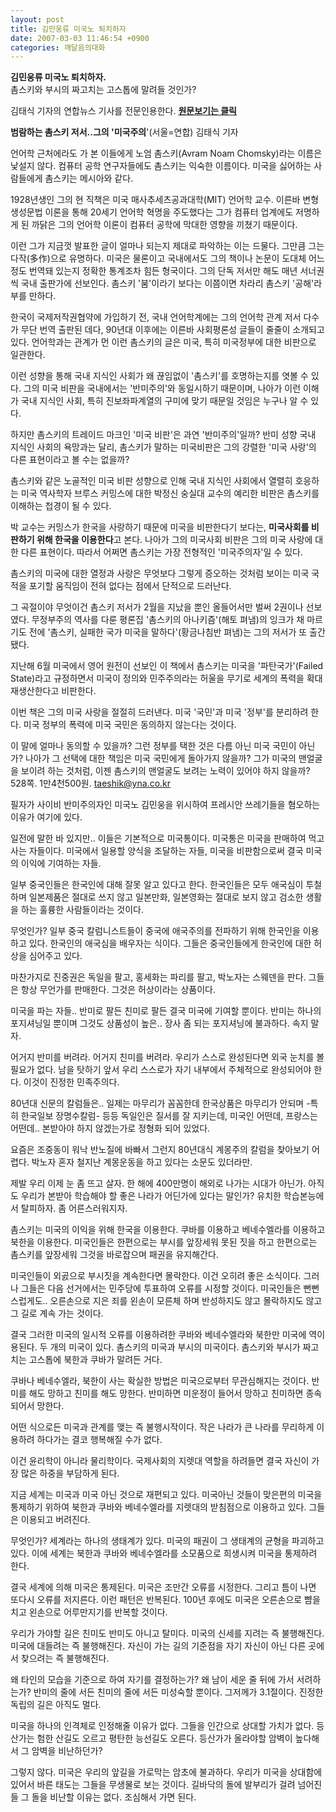 ```yaml
---
layout: post
title: 김민웅류 미국노 퇴치하자
date: 2007-03-03 11:46:54 +0900
categories: 깨달음의대화
---
```

**김민웅류 미국노 퇴치하자.**   
촘스키와 부시의 짜고치는 고스톱에 말려들 것인가?

김태식 기자의 연합뉴스 기사를 전문인용한다. [**원문보기는 클릭**](http://www.yonhapnews.co.kr/culture/2007/03/02/0901000000AKR20070302221500005.HTML#new)

**범람하는 촘스키 저서..그의 '미국주의**'(서울=연합) 김태식 기자 

언어학 근처에라도 가 본 이들에게 노엄 촘스키(Avram Noam Chomsky)라는 이름은 낯설지 않다. 컴퓨터 공학 연구자들에도 촘스키는 익숙한 이름이다. 미국을 싫어하는 사람들에게 촘스키는 메시아와 같다.

1928년생인 그의 현 직책은 미국 매사추세츠공과대학(MIT) 언어학 교수. 이른바 변형생성문법 이론을 통해 20세기 언어학 혁명을 주도했다는 그가 컴퓨터 업계에도 저명하게 된 까닭은 그의 언어학 이론이 컴퓨터 공학에 막대한 영향을 끼쳤기 때문이다.

이런 그가 지금껏 발표한 글이 얼마나 되는지 제대로 파악하는 이는 드물다. 그만큼 그는 다작(多作)으로 유명하다. 미국은 물론이고 국내에서도 그의 책이나 논문이 도대체 어느 정도 번역돼 있는지 정확한 통계조차 힘든 형국이다. 그의 단독 저서만 해도 매년 서너권씩 국내 출판가에 선보인다. 촘스키 '붐'이라기 보다는 이쯤이면 차라리 촘스키 '공해'라 부를 만하다.

한국이 국제저작권협약에 가입하기 전, 국내 언어학계에는 그의 언어학 관계 저서 다수가 무단 번역 출판된 데다, 90년대 이후에는 이른바 사회평론성 글들이 줄줄이 소개되고 있다. 언어학과는 관계가 먼 이런 촘스키의 글은 미국, 특히 미국정부에 대한 비판으로 일관한다.

이런 성향을 통해 국내 지식인 사회가 왜 끊임없이 '촘스키'를 호명하는지를 엿볼 수 있다. 그의 미국 비판을 국내에서는 '반미주의'와 동일시하기 때문이며, 나아가 이런 이해가 국내 지식인 사회, 특히 진보좌파계열의 구미에 맞기 때문일 것임은 누구나 알 수 있다.

하지만 촘스키의 트레이드 마크인 '미국 비판'은 과연 '반미주의'일까? 반미 성향 국내 지식인 사회의 욕망과는 달리, 촘스키가 말하는 미국비판은 그의 강렬한 '미국 사랑'의 다른 표현이라고 볼 수는 없을까?

촘스키와 같은 노골적인 미국 비판 성향으로 인해 국내 지식인 사회에서 열렬히 호응하는 미국 역사학자 브루스 커밍스에 대한 박정신 숭실대 교수의 예리한 비판은 촘스키를 이해하는 첩경이 될 수 있다.

박 교수는 커밍스가 한국을 사랑하기 때문에 미국을 비판한다기 보다는, **미국사회를 비판하기 위해 한국을 이용한다**고 본다. 나아가 그의 미국사회 비판은 그의 미국 사랑에 대한 다른 표현이다. 따라서 어쩌면 촘스키는 가장 전형적인 '미국주의자'일 수 있다.

촘스키의 미국에 대한 열정과 사랑은 무엇보다 그렇게 증오하는 것처럼 보이는 미국 국적을 포기할 움직임이 전혀 없다는 점에서 단적으로 드러난다. 

그 곡절이야 무엇이건 촘스키 저서가 2월을 지났을 뿐인 올들어서만 벌써 2권이나 선보였다. 무정부주의 역사를 다룬 평론집 '촘스키의 아나키즘'(해토 펴냄)의 잉크가 채 마르기도 전에 '촘스키, 실패한 국가 미국을 말하다'(황금나침반 펴냄)는 그의 저서가 또 출간됐다.

지난해 6월 미국에서 영어 원전이 선보인 이 책에서 촘스키는 미국을 '파탄국가'(Failed State)라고 규정하면서 미국이 정의와 민주주의라는 허울을 무기로 세계의 폭력을 확대재생산한다고 비판한다.

이번 책은 그의 미국 사랑을 절절히 드러낸다. 미국 '국민'과 미국 '정부'를 분리하려 한다. 미국 정부의 폭력에 미국 국민은 동의하지 않는다는 것이다.

이 말에 얼마나 동의할 수 있을까? 그런 정부를 택한 것은 다름 아닌 미국 국민이 아닌가? 나아가 그 선택에 대한 책임은 미국 국민에게 돌아가지 않을까? 그가 미국의 맨얼굴을 보이려 하는 것처럼, 이젠 촘스키의 맨얼굴도 보려는 노력이 있어야 하지 않을까? 528쪽. 1만4천500원. taeshik@yna.co.kr

필자가 사이비 반미주의자인 미국노 김민웅을 위시하여 프레시안 쓰레기들을 혐오하는 이유가 여기에 있다. 

일전에 말한 바 있지만.. 이들은 기본적으로 미국통이다. 미국통은 미국을 판매하여 먹고 사는 자들이다. 미국에서 일용할 양식을 조달하는 자들, 미국을 비판함으로써 결국 미국의 이익에 기여하는 자들. 

일부 중국인들은 한국인에 대해 잘못 알고 있다고 한다. 한국인들은 모두 애국심이 투철하며 일본제품은 절대로 쓰지 않고 일본만화, 일본영화는 절대로 보지 않고 검소한 생활을 하는 훌륭한 사람들이라는 것이다. 

무엇인가? 일부 중국 칼럼니스트들이 중국에 애국주의를 전파하기 위해 한국인을 이용하고 있다. 한국인의 애국심을 배우자는 식이다. 그들은 중국인들에게 한국인에 대한 허상을 심어주고 있다. 

마찬가지로 진중권은 독일을 팔고, 홍세화는 파리를 팔고, 박노자는 스웨덴을 판다. 그들은 항상 무언가를 판매한다. 그것은 허상이라는 상품이다. 

미국을 파는 자들.. 반미로 팔든 친미로 팔든 결국 미국에 기여할 뿐이다. 반미는 하나의 포지셔닝일 뿐이며 그것도 상품성이 높은.. 장사 좀 되는 포지셔닝에 불과하다. 속지 말자.

어거지 반미를 버려라. 어거지 친미를 버려라. 우리가 스스로 완성된다면 외국 눈치를 볼 필요가 없다. 남을 탓하기 앞서 우리 스스로가 자기 내부에서 주체적으로 완성되어야 한다. 이것이 진정한 민족주의다. 

80년대 신문의 칼럼들은.. 일제는 마무리가 꼼꼼한데 한국상품은 마무리가 안되며 -특히 한국일보 장명수칼럼- 등등 독일인은 질서를 잘 지키는데, 미국인 어떤데, 프랑스는 어떤데.. 본받아야 하지 않겠는가로 정형화 되어 있었다.

요즘은 조중동이 워낙 반노질에 바빠서 그런지 80년대식 계몽주의 칼럼을 찾아보기 어렵다. 박노자 혼자 철지난 계몽운동을 하고 있다는 소문도 있더라만.

제발 우리 이제 눈 좀 뜨고 살자. 한 해에 400만명이 해외로 나가는 시대가 아닌가. 아직도 우리가 본받아 학습해야 할 좋은 나라가 어딘가에 있다는 말인가? 유치한 학습본능에서 탈피하자. 좀 어른스러워지자. 

촘스키는 미국의 이익을 위해 한국을 이용한다. 쿠바를 이용하고 베네수엘라를 이용하고 북한을 이용한다. 미국인들은 한편으로는 부시를 앞장세워 못된 짓을 하고 한편으로는 촘스키를 앞장세워 그것을 바로잡으며 패권을 유지해간다.

미국인들이 외곬으로 부시짓을 계속한다면 몰락한다. 이건 오히려 좋은 소식이다. 그러나 그들은 다음 선거에서는 민주당에 투표하여 오류를 시정할 것이다. 미국인들은 뻔뻔스럽게도.. 오른손으로 지은 죄를 왼손이 모른체 하며 반성하지도 않고 몰락하지도 않고 그 길로 계속 가는 것이다. 

결국 그러한 미국의 일시적 오류를 이용하려한 쿠바와 베네수엘라와 북한만 미국에 역이용된다. 두 개의 미국이 있다. 촘스키의 미국과 부시의 미국이다. 촘스키와 부시가 짜고치는 고스톱에 북한과 쿠바가 말려든 거다. 

쿠바나 베네수엘라, 북한이 사는 확실한 방법은 미국으로부터 무관심해지는 것이다. 반미를 해도 망하고 친미를 해도 망한다. 반미하면 미운정이 들어서 망하고 친미하면 종속되어서 망한다. 

어떤 식으로든 미국과 관계를 맺는 즉 불행시작이다. 작은 나라가 큰 나라를 무리하게 이용하려 하다가는 결코 행복해질 수가 없다. 

이건 윤리학이 아니라 물리학이다. 국제사회의 지렛대 역할을 하려들면 결국 자신이 가장 많은 하중을 부담하게 된다. 

지금 세계는 미국과 미국 아닌 것으로 재편되고 있다. 미국아닌 것들이 맞은편의 미국을 통제하기 위하여 북한과 쿠바와 베네수엘라를 지렛대의 받침점으로 이용하고 있다. 그들은 이용되고 버려진다. 

무엇인가? 세계라는 하나의 생태계가 있다. 미국의 패권이 그 생태계의 균형을 파괴하고 있다. 이에 세계는 북한과 쿠바와 베네수엘라를 소모품으로 희생시켜 미국을 통제하려 한다. 

결국 세계에 의해 미국은 통제된다. 미국은 조만간 오류를 시정한다. 그리고 틈이 나면 또다시 오류를 저지른다. 이런 패턴은 반복된다. 100년 후에도 미국은 오른손으로 뺨을 치고 왼손으로 어루만지기를 반복할 것이다. 

우리가 가야할 길은 친미도 반미도 아니고 탈미다. 미국의 신세를 지려는 즉 불행해진다. 미국에 대들려는 즉 불행해진다. 자신이 가는 길의 기준점을 자기 자신이 아닌 다른 곳에서 찾으려는 즉 불행해진다. 

왜 타인의 모습을 기준으로 하여 자기를 결정하는가? 왜 남이 세운 줄 뒤에 가서 서려하는가? 반미의 줄에 서든 친미의 줄에 서든 미성숙할 뿐이다. 그저께가 3.1절이다. 진정한 독립의 길은 아직도 멀다. 

미국을 하나의 인격체로 인정해줄 이유가 없다. 그들을 인간으로 상대할 가치가 없다. 등산가는 험한 산길도 오르고 평탄한 능선길도 오른다. 등산가가 올라야할 암벽이 높다해서 그 암벽을 비난하던가?

그렇지 않다. 미국은 우리의 앞길을 가로막는 암초에 불과하다. 우리가 미국을 상대함에 있어서 바른 태도는 그들을 무생물로 보는 것이다. 길바닥의 돌에 발부리가 걸려 넘어진들 그 돌을 비난할 이유는 없다. 조심해서 가면 된다.